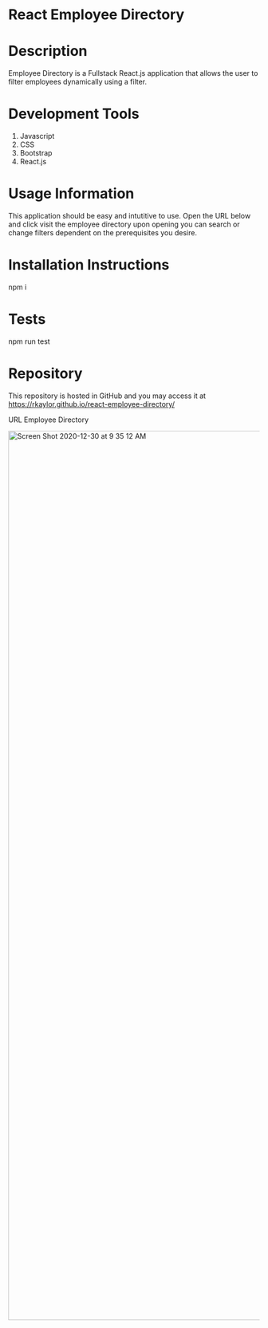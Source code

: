 # React Employee Directory
# Description
Employee Directory is a Fullstack React.js application that allows the user to filter employees dynamically using a filter.
# Development Tools
1. Javascript
2. CSS
3. Bootstrap
4. React.js

# Usage Information
This application should be easy and intutitive to use. Open the URL below and click visit the employee directory upon opening you can search or change filters dependent on the prerequisites you desire.  
# Installation Instructions
npm i 

# Tests
npm run test

# Repository
This repository is hosted in GitHub and you may access it at https://rkaylor.github.io/react-employee-directory/

URL
Employee Directory

<img width="1784" alt="Screen Shot 2020-12-30 at 9 35 12 AM" src="https://user-images.githubusercontent.com/66392934/103358580-e6e6f900-4a83-11eb-992f-486bf59a1aae.png">
